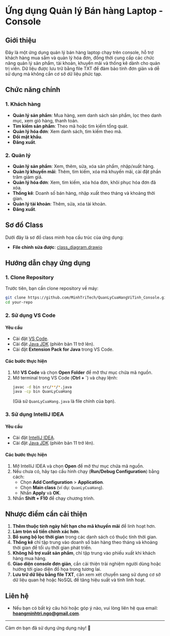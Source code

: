 # Ứng dụng Quản lý Bán hàng Laptop - Console

## Giới thiệu
Đây là một ứng dụng quản lý bán hàng laptop chạy trên console, hỗ trợ khách hàng mua sắm và quản lý hóa đơn, đồng thời cung cấp các chức năng quản lý sản phẩm, tài khoản, khuyến mãi và thống kê dành cho quản trị viên. Dữ liệu được lưu trữ bằng file TXT để đảm bảo tính đơn giản và dễ sử dụng mà không cần cơ sở dữ liệu phức tạp.

## Chức năng chính
### 1. Khách hàng
- **Quản lý sản phẩm**: Mua hàng, xem danh sách sản phẩm, lọc theo danh mục, xem giỏ hàng, thanh toán.
- **Tìm kiếm sản phẩm**: Theo mã hoặc tìm kiếm tổng quát.
- **Quản lý hóa đơn**: Xem danh sách, tìm kiếm theo mã.
- **Đổi mật khẩu**.
- **Đăng xuất**.

### 2. Quản lý
- **Quản lý sản phẩm**: Xem, thêm, sửa, xóa sản phẩm, nhập/xuất hàng.
- **Quản lý khuyến mãi**: Thêm, tìm kiếm, xóa mã khuyến mãi, cài đặt phần trăm giảm giá.
- **Quản lý hóa đơn**: Xem, tìm kiếm, xóa hóa đơn, khôi phục hóa đơn đã xóa.
- **Thống kê**: Doanh số bán hàng, nhập xuất theo tháng và khoảng thời gian.
- **Quản lý tài khoản**: Thêm, sửa, xóa tài khoản.
- **Đăng xuất**.

## Sơ đồ Class
Dưới đây là sơ đồ class minh họa cấu trúc của ứng dụng:

- **File chỉnh sửa được**: [class_diagram.drawio](class_diagrams.drawio)

## Hướng dẫn chạy ứng dụng
### 1. Clone Repository
Trước tiên, bạn cần clone repository về máy:
```sh
git clone https://github.com/MinhTriTech/QuanLyCuaHangViTinh_Console.git
cd your-repo
```

### 2. Sử dụng **VS Code**
#### Yêu cầu
- Cài đặt [VS Code](https://code.visualstudio.com/).
- Cài đặt [Java JDK](https://www.oracle.com/java/technologies/downloads/) (phiên bản 11 trở lên).
- Cài đặt **Extension Pack for Java** trong VS Code.

#### Các bước thực hiện
1. Mở **VS Code** và chọn **Open Folder** để mở thư mục chứa mã nguồn.
2. Mở terminal trong VS Code (**Ctrl + `**) và chạy lệnh:
   ```sh
   javac -d bin src/**/*.java
   java -cp bin QuanLyCuaHang
   ```
   (Giả sử `QuanLyCuaHang.java` là file chính của bạn).

### 3. Sử dụng **IntelliJ IDEA**
#### Yêu cầu
- Cài đặt [IntelliJ IDEA](https://www.jetbrains.com/idea/download/?section=windows).
- Cài đặt [Java JDK](https://www.oracle.com/java/technologies/downloads/) (phiên bản 11 trở lên).

#### Các bước thực hiện
1. Mở IntelliJ IDEA và chọn **Open** để mở thư mục chứa mã nguồn.
2. Nếu chưa có, hãy tạo cấu hình chạy (**Run/Debug Configuration**) bằng cách:
   - Chọn **Add Configuration** > **Application**.
   - Chọn **Main class** (ví dụ: `QuanLyCuaHang`).
   - Nhấn **Apply** và **OK**.
3. Nhấn **Shift + F10** để chạy chương trình.

## Nhược điểm cần cải thiện
1. **Thêm thuộc tính ngày hết hạn cho mã khuyến mãi** để linh hoạt hơn.
2. **Làm tròn số tiền chính xác hơn**.
3. **Bổ sung bộ lọc thời gian** trong các danh sách có thuộc tính thời gian.
4. **Thống kê** chỉ tập trung vào doanh số bán hàng theo tháng và khoảng thời gian để tối ưu thời gian phát triển.
5. **Không hỗ trợ xuất sản phẩm**, chỉ tập trung vào phiếu xuất khi khách hàng mua hàng.
6. **Giao diện console đơn giản**, cần cải thiện trải nghiệm người dùng hoặc hướng tới giao diện đồ họa trong tương lai.
7. **Lưu trữ dữ liệu bằng file TXT**, cần xem xét chuyển sang sử dụng cơ sở dữ liệu quan hệ hoặc NoSQL để tăng hiệu suất và tính linh hoạt.

## Liên hệ
- Nếu bạn có bất kỳ câu hỏi hoặc góp ý nào, vui lòng liên hệ qua email: **hoangminhtri.ngo@gmail.com**.

---
Cảm ơn bạn đã sử dụng ứng dụng này! 🚀
